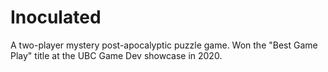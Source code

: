 # Inoculated
A two-player mystery post-apocalyptic puzzle game.
Won the "Best Game Play" title at the UBC Game Dev showcase in 2020. 
